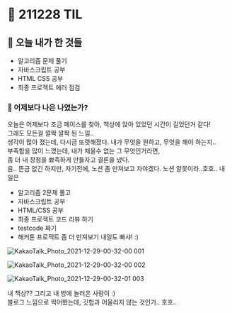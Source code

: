 # :rocket: 211228 TIL

## :seedling: 오늘 내가 한 것들
* 알고리즘 문제 풀기 
* 자바스크립트 공부 
* HTML CSS 공부
* 최종 프로젝트 에러 점검 


### :muscle: 어제보다 나은 나였는가?  
오늘은 어제보다 조금 페이스를 찾아, 책상에 앉아 있었던 시간이 길었던거 같다!  
그래도 모든걸 깔짝 깔짝 된 느낌..  
생각이 많아 졌는데,
다시금 또렷해졌다. 내가 무엇을 원하고, 무엇을 해야 하는지..  
부족함을 많이 느꼈는데, 내가 채울수 없는 그 무엇인거라면,  
좀 더 내 장점을 뾰족하게 만들자고 결론을 냈다.  
음.. 뜬금 없긴 하지만,
자기전에, 노션 좀 만져보고 자야겠다.
노션 알못이라..호호..
내일은 
* 알고리즘 2문제 풀고
* 자바스크립트 공부
* HTML/CSS 공부
* 최종 프로젝트 코드 리뷰 하기
* testcode 짜기
* 해커톤 프로젝트 좀 더 만져보기 
내일도 빠샤! :)

![KakaoTalk_Photo_2021-12-29-00-32-00 001](https://user-images.githubusercontent.com/88166362/147582431-1127d50e-3183-4207-b14a-79c5886c1e2b.jpeg)

![KakaoTalk_Photo_2021-12-29-00-32-00 002](https://user-images.githubusercontent.com/88166362/147582443-f15546da-abf8-4ea7-a810-001b4fc9ac07.jpeg)

![KakaoTalk_Photo_2021-12-29-00-32-01 003](https://user-images.githubusercontent.com/88166362/147582451-1148dbb5-09e3-4928-9d7c-9cfb5f48fa90.jpeg)

내 책상?? 그리고 내 방에 놀러온 사랑이 :)  
블로그 느낌으로 찍어봤는데, 깃헙과 어울리지 않는 것인가.. 호호..

